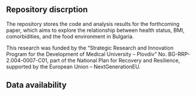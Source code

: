## Repository discrption

The repository stores the code and analysis results for the forthcoming paper, which aims to explore the relationship between health status, BMI, comorbidities, and the food environment in Bulgaria.

This research was funded by the “Strategic Research and Innovation Program for the Development of Medical University – Plovdiv” No. BG-RRP-2.004-0007-C01, part of the National Plan for Recovery and Resilience, supported by the European Union – NextGenerationEU.

## Data availability